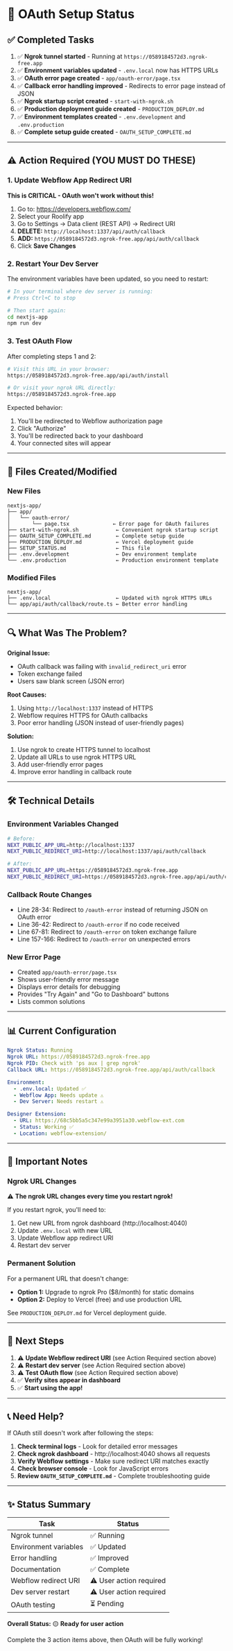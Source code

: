 # 🎯 OAuth Setup Status

## ✅ Completed Tasks

1. ✅ **Ngrok tunnel started** - Running at `https://0589184572d3.ngrok-free.app`
2. ✅ **Environment variables updated** - `.env.local` now has HTTPS URLs
3. ✅ **OAuth error page created** - `app/oauth-error/page.tsx`
4. ✅ **Callback error handling improved** - Redirects to error page instead of JSON
5. ✅ **Ngrok startup script created** - `start-with-ngrok.sh`
6. ✅ **Production deployment guide created** - `PRODUCTION_DEPLOY.md`
7. ✅ **Environment templates created** - `.env.development` and `.env.production`
8. ✅ **Complete setup guide created** - `OAUTH_SETUP_COMPLETE.md`

---

## ⚠️ Action Required (YOU MUST DO THESE)

### 1. Update Webflow App Redirect URI

**This is CRITICAL - OAuth won't work without this!**

1. Go to: https://developers.webflow.com/
2. Select your Roolify app
3. Go to Settings → Data client (REST API) → Redirect URI
4. **DELETE:** `http://localhost:1337/api/auth/callback`
5. **ADD:** `https://0589184572d3.ngrok-free.app/api/auth/callback`
6. Click **Save Changes**

### 2. Restart Your Dev Server

The environment variables have been updated, so you need to restart:

```bash
# In your terminal where dev server is running:
# Press Ctrl+C to stop

# Then start again:
cd nextjs-app
npm run dev
```

### 3. Test OAuth Flow

After completing steps 1 and 2:

```bash
# Visit this URL in your browser:
https://0589184572d3.ngrok-free.app/api/auth/install

# Or visit your ngrok URL directly:
https://0589184572d3.ngrok-free.app
```

Expected behavior:
1. You'll be redirected to Webflow authorization page
2. Click "Authorize"
3. You'll be redirected back to your dashboard
4. Your connected sites will appear

---

## 📂 Files Created/Modified

### New Files
```
nextjs-app/
├── app/
│   └── oauth-error/
│       └── page.tsx              ← Error page for OAuth failures
├── start-with-ngrok.sh            ← Convenient ngrok startup script
├── OAUTH_SETUP_COMPLETE.md        ← Complete setup guide
├── PRODUCTION_DEPLOY.md           ← Vercel deployment guide
├── SETUP_STATUS.md                ← This file
├── .env.development               ← Dev environment template
└── .env.production                ← Production environment template
```

### Modified Files
```
nextjs-app/
├── .env.local                     ← Updated with ngrok HTTPS URLs
└── app/api/auth/callback/route.ts ← Better error handling
```

---

## 🔍 What Was The Problem?

**Original Issue:**
- OAuth callback was failing with `invalid_redirect_uri` error
- Token exchange failed
- Users saw blank screen (JSON error)

**Root Causes:**
1. Using `http://localhost:1337` instead of HTTPS
2. Webflow requires HTTPS for OAuth callbacks
3. Poor error handling (JSON instead of user-friendly pages)

**Solution:**
1. Use ngrok to create HTTPS tunnel to localhost
2. Update all URLs to use ngrok HTTPS URL
3. Add user-friendly error pages
4. Improve error handling in callback route

---

## 🛠️ Technical Details

### Environment Variables Changed
```bash
# Before:
NEXT_PUBLIC_APP_URL=http://localhost:1337
NEXT_PUBLIC_REDIRECT_URI=http://localhost:1337/api/auth/callback

# After:
NEXT_PUBLIC_APP_URL=https://0589184572d3.ngrok-free.app
NEXT_PUBLIC_REDIRECT_URI=https://0589184572d3.ngrok-free.app/api/auth/callback
```

### Callback Route Changes
- Line 28-34: Redirect to `/oauth-error` instead of returning JSON on OAuth error
- Line 36-42: Redirect to `/oauth-error` if no code received
- Line 67-81: Redirect to `/oauth-error` on token exchange failure
- Line 157-166: Redirect to `/oauth-error` on unexpected errors

### New Error Page
- Created `app/oauth-error/page.tsx`
- Shows user-friendly error message
- Displays error details for debugging
- Provides "Try Again" and "Go to Dashboard" buttons
- Lists common solutions

---

## 📊 Current Configuration

```yaml
Ngrok Status: Running
Ngrok URL: https://0589184572d3.ngrok-free.app
Ngrok PID: Check with 'ps aux | grep ngrok'
Callback URL: https://0589184572d3.ngrok-free.app/api/auth/callback

Environment:
  - .env.local: Updated ✅
  - Webflow App: Needs update ⚠️
  - Dev Server: Needs restart ⚠️

Designer Extension:
  - URL: https://68c5bb5a5c347e99a3951a30.webflow-ext.com
  - Status: Working ✅
  - Location: webflow-extension/
```

---

## 🚨 Important Notes

### Ngrok URL Changes
⚠️ **The ngrok URL changes every time you restart ngrok!**

If you restart ngrok, you'll need to:
1. Get new URL from ngrok dashboard (http://localhost:4040)
2. Update `.env.local` with new URL
3. Update Webflow app redirect URI
4. Restart dev server

### Permanent Solution
For a permanent URL that doesn't change:
- **Option 1:** Upgrade to ngrok Pro ($8/month) for static domains
- **Option 2:** Deploy to Vercel (free) and use production URL

See `PRODUCTION_DEPLOY.md` for Vercel deployment guide.

---

## 🎯 Next Steps

1. ⚠️ **Update Webflow redirect URI** (see Action Required section above)
2. ⚠️ **Restart dev server** (see Action Required section above)
3. ⚠️ **Test OAuth flow** (see Action Required section above)
4. ✅ **Verify sites appear in dashboard**
5. ✅ **Start using the app!**

---

## 📞 Need Help?

If OAuth still doesn't work after following the steps:

1. **Check terminal logs** - Look for detailed error messages
2. **Check ngrok dashboard** - http://localhost:4040 shows all requests
3. **Verify Webflow settings** - Make sure redirect URI matches exactly
4. **Check browser console** - Look for JavaScript errors
5. **Review `OAUTH_SETUP_COMPLETE.md`** - Complete troubleshooting guide

---

## ✨ Status Summary

| Task | Status |
|------|--------|
| Ngrok tunnel | ✅ Running |
| Environment variables | ✅ Updated |
| Error handling | ✅ Improved |
| Documentation | ✅ Complete |
| Webflow redirect URI | ⚠️ User action required |
| Dev server restart | ⚠️ User action required |
| OAuth testing | ⏳ Pending |

**Overall Status:** 🟡 **Ready for user action**

Complete the 3 action items above, then OAuth will be fully working!






